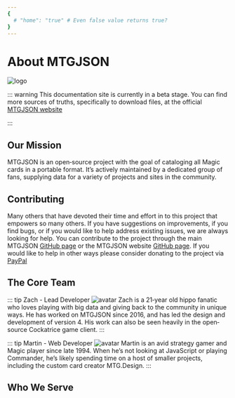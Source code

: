 ```yaml
---
{
  # "home": "true" # Even false value returns true?
}
---
```


# About MTGJSON

![logo](/images/logo.svg "MTGJSON")

::: warning
This documentation site is currently in a beta stage. You can find more sources of truths, specifically to download files, at the official [MTGJSON website](https://mtgjson.com/)

:::

## Our Mission

MTGJSON is an open‐source project with the goal of cataloging all Magic cards in a portable format. It’s actively maintained by a dedicated group of fans, supplying data for a variety of projects and sites in the community.

## Contributing

Many others that have devoted their time and effort in to this project that empowers so many others. If you have suggestions on improvements, if you find bugs, or if you would like to help address existing issues, we are always looking for help. You can contribute to the project through the main MTGJSON [GitHub page](https://github.com/mtgjson/mtgjson) or the MTGJSON website [GitHub page](https://github.com/mtgjson/mtgjson-website). If you would like to help in other ways please consider donating to the project via [PayPal](https://www.paypal.me/Zachhalpern)

## The Core Team

::: tip Zach - Lead Developer
![avatar](/images/avatar-zach.jpg "Zach")
Zach is a 21‐year old hippo fanatic who loves playing with big data and giving back to the community in unique ways. He has worked on MTGJSON since 2016, and has led the design and development of version 4. His work can also be seen heavily in the open‐source Cockatrice game client.
:::

::: tip Martin - Web Developer
![avatar](/images/avatar-martin.jpg "Martin")
Martin is an avid strategy gamer and Magic player since late 1994. When he’s not looking at JavaScript or playing Commander, he’s likely spending time on a host of smaller projects, including the custom card creator MTG.Design.
:::

<GenerateContributors/>


## Who We Serve

<GenerateServices/>